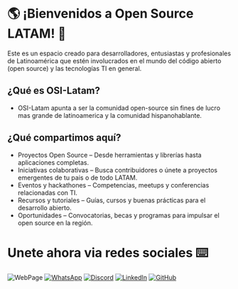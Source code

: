 # 🌎️ ¡Bienvenidos a Open Source LATAM! 🚀

Este es un espacio creado para desarrolladores, entusiastas y profesionales de Latinoamérica que estén involucrados en el mundo del código abierto (open source) y las tecnologías TI en general.

## ¿Qué es OSI-Latam?

- OSI-Latam apunta a ser la comunidad open-source sin fines de lucro mas grande de latinoamerica y la comunidad hispanohablante.

## ¿Qué compartimos aquí?

- Proyectos Open Source – Desde herramientas y librerías hasta aplicaciones completas.
- Iniciativas colaborativas – Busca contribuidores o únete a proyectos emergentes de tu pais o de todo LATAM.
- Eventos y hackathones – Competencias, meetups y conferencias relacionadas con TI.
- Recursos y tutoriales – Guías, cursos y buenas prácticas para el desarrollo abierto.
- Oportunidades – Convocatorias, becas y programas para impulsar el open source en la región.

# Unete ahora via redes sociales ⌨️
![WebPage](https://img.shields.io/badge/web-6200d8?style=for-the-badge&logo=htmx)
[![WhatsApp](https://img.shields.io/badge/WhatsApp-25D366?logo=whatsapp&logoColor=white&style=for-the-badge)](https://chat.whatsapp.com/DTtxkTXtjvIJgdnI1Kwx0x)
[![Discord](https://img.shields.io/badge/Discord-%235865F2.svg?&logo=discord&logoColor=white&style=for-the-badge)](#)
[![LinkedIn](https://custom-icon-badges.demolab.com/badge/LinkedIn-0A66C2?logo=linkedin-white&logoColor=fff&style=for-the-badge)](#)
[![GitHub](https://img.shields.io/badge/GitHub-%23121011.svg?logo=github&logoColor=white&style=for-the-badge)](https://github.com/OSI-Latam/)
